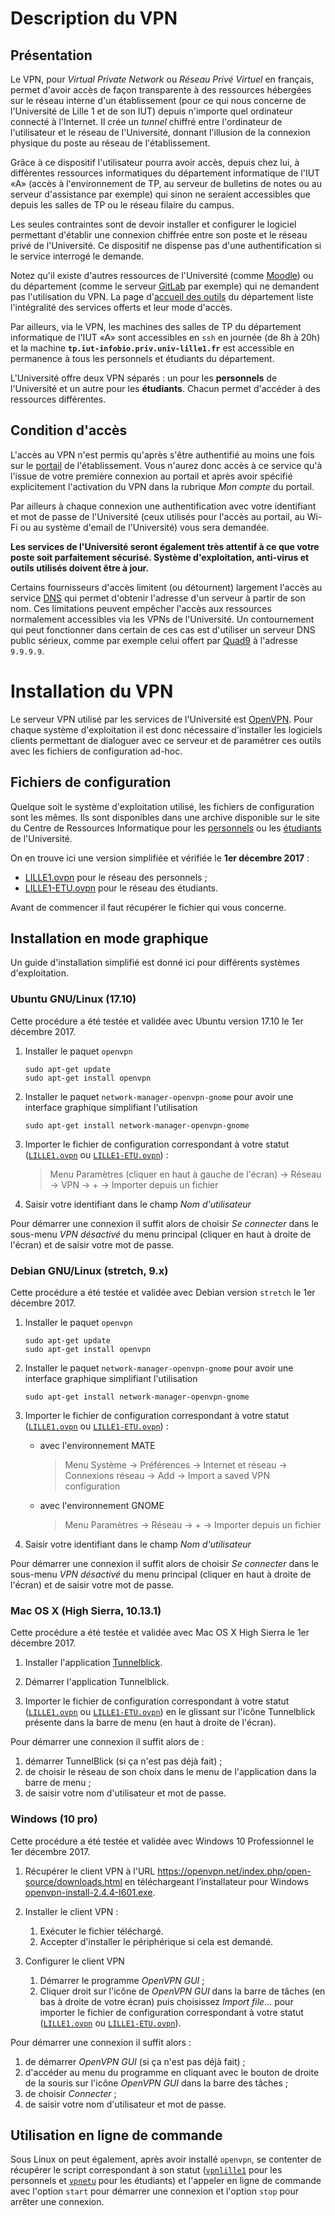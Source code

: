# Description du VPN

## Présentation 

Le VPN, pour *Virtual Private Network* ou *Réseau Privé Virtuel* en français, permet d'avoir accès de façon transparente à des ressources hébergées sur le réseau interne d'un établissement (pour ce qui nous concerne de l'Université de Lille 1 et de son IUT) depuis n'importe quel ordinateur connecté à l'Internet. Il crée un *tunnel* chiffré entre l'ordinateur de l'utilisateur et le réseau de l'Université, donnant l'illusion de la connexion physique du poste au réseau de l'établissement.

Grâce à ce dispositif l'utilisateur pourra avoir accès, depuis chez lui, à différentes ressources informatiques du département informatique de l'IUT «A» (accès à l'environnement de TP, au serveur de bulletins de notes ou au serveur d'assistance par exemple) qui sinon ne seraient accessibles que depuis les salles de TP ou le réseau filaire du campus.

Les seules contraintes sont de devoir installer et configurer le logiciel permettant d'établir une connexion chiffrée entre son poste et le réseau privé de l'Université. Ce dispositif ne dispense pas d'une authentification si le service interrogé le demande.

Notez qu'il existe d'autres ressources de l'Université (comme [Moodle](http://moodle.univ-lille1.fr)) ou du département (comme le serveur [GitLab](http://git-iut.univ-lille1.fr) par exemple) qui ne demandent pas l'utilisation du VPN. La page d'[accueil des outils](https://accueil.iut-info.univ-lille1.fr) du département liste l'intégralité des services offerts et leur mode d'accès.

Par ailleurs, via le VPN, les machines des salles de TP du département informatique de l'IUT «A» sont accessibles en `ssh` en journée (de 8h à 20h) et la machine **`tp.iut-infobio.priv.univ-lille1.fr`** est accessible en permanence à tous les personnels et étudiants du département.

L'Université offre deux VPN séparés : un pour les **personnels** de l'Université et un autre pour les **étudiants**. Chacun permet d'accéder à des ressources différentes.

## Condition d'accès

L'accès au VPN n'est permis qu'après s'être authentifié au moins une fois sur le [portail](http://portail.univ-lille1.fr) de l'établissement. Vous n'aurez donc accès à ce service qu'à l'issue de votre première connexion au portail et après avoir spécifié explicitement l'activation du VPN dans la rubrique <em>Mon compte</em> du portail.

Par ailleurs à chaque connexion une authentification avec votre identifiant et mot de passe de l'Université (ceux utilisés pour l'accès au portail, au Wi-Fi ou au système d'email de l'Université) vous sera demandée.

**Les services de l'Université seront également très attentif à ce que votre poste soit parfaitement sécurisé. Système d'exploitation, anti-virus et outils utilisés doivent être à jour.**

Certains fournisseurs d'accès limitent (ou détournent) largement l'accès au service [DNS](https://fr.wikipedia.org/wiki/Domain_Name_System) qui permet d'obtenir l'adresse d'un serveur à partir de son nom. Ces limitations peuvent empêcher l'accès aux ressources normalement accessibles via les VPNs de l'Université. Un contournement qui peut fonctionner dans certain de ces cas est d'utiliser un serveur DNS public sérieux, comme par exemple celui offert par [Quad9](https://www.quad9.net) à l'adresse `9.9.9.9`.


# Installation du VPN

Le serveur VPN utilisé par les services de l'Université est [OpenVPN](https://openvpn.net). Pour chaque système d'exploitation il est donc nécessaire d'installer les logiciels clients permettant de dialoguer avec ce serveur et de paramétrer ces outils avec les fichiers de configuration ad-hoc.

## Fichiers de configuration

Quelque soit le système d'exploitation utilisé, les fichiers de configuration sont les mêmes. Ils sont disponibles dans une archive disponible sur le site du Centre de Ressources Informatique pour les [personnels](http://cri.univ-lille1.fr/Services-proposes/reseau/vpn) ou les [étudiants](http://cri.univ-lille1.fr/Services-proposes/reseau/VPN-etudiant) de l'Université.

On en trouve ici une version simplifiée et vérifiée le **1er décembre 2017** :

 * [LILLE1.ovpn](LILLE1.ovpn) pour le réseau des personnels ;
 * [LILLE1-ETU.ovpn](LILLE1-ETU.ovpn) pour le réseau des étudiants.

Avant de commencer il faut récupérer le fichier qui vous concerne.

## Installation en mode graphique

Un guide d'installation simplifié est donné ici pour différents systèmes d'exploitation.

### Ubuntu GNU/Linux (17.10)

Cette procédure a été testée et validée avec Ubuntu version 17.10 le 1er décembre 2017.

 1. Installer le paquet `openvpn`

        sudo apt-get update
        sudo apt-get install openvpn

 2. Installer le paquet `network-manager-openvpn-gnome` pour avoir une interface graphique simplifiant l'utilisation

        sudo apt-get install network-manager-openvpn-gnome

 3. Importer le fichier de configuration correspondant à votre statut ([`LILLE1.ovpn`](LILLE1.ovpn) ou [`LILLE1-ETU.ovpn`](LILLE1-ETU.ovpn)) :

    > Menu Paramètres (cliquer en haut à gauche de l'écran) → Réseau → VPN → + → Importer depuis un fichier

 4. Saisir votre identifiant dans le champ *Nom d'utilisateur*

Pour démarrer une connexion il suffit alors de choisir *Se connecter* dans le sous-menu *VPN désactivé* du menu principal (cliquer en haut à droite de l'écran) et de saisir votre mot de passe.

### Debian GNU/Linux (stretch, 9.x)

Cette procédure a été testée et validée avec Debian version `stretch` le 1er décembre 2017.

 1. Installer le paquet `openvpn`

        sudo apt-get update
        sudo apt-get install openvpn

 2. Installer le paquet `network-manager-openvpn-gnome` pour avoir une interface graphique simplifiant l'utilisation

        sudo apt-get install network-manager-openvpn-gnome

 3. Importer le fichier de configuration correspondant à votre statut ([`LILLE1.ovpn`](LILLE1.ovpn) ou [`LILLE1-ETU.ovpn`](LILLE1-ETU.ovpn)) :

    * avec l'environnement MATE

      > Menu Système → Préférences → Internet et réseau → Connexions réseau → Add → Import a saved VPN configuration

    * avec l'environnement GNOME

      > Menu Paramètres → Réseau → + → Importer depuis un fichier

 4. Saisir votre identifiant dans le champ *Nom d'utilisateur*

Pour démarrer une connexion il suffit alors de choisir *Se connecter* dans le sous-menu *VPN désactivé* du menu principal (cliquer en haut à droite de l'écran) et de saisir votre mot de passe.

### Mac OS X (High Sierra, 10.13.1)

Cette procédure a été testée et validée avec Mac OS X High Sierra le 1er décembre 2017.

 1. Installer l'application [Tunnelblick](https://tunnelblick.net).
 
 2. Démarrer l'application Tunnelblick.
 
 3. Importer le fichier de configuration correspondant à votre statut ([`LILLE1.ovpn`](LILLE1.ovpn) ou [`LILLE1-ETU.ovpn`](LILLE1-ETU.ovpn)) en le glissant sur l'icône Tunnelblick présente dans la barre de menu (en haut à droite de l'écran).

Pour démarrer une connexion il suffit alors de :

 1. démarrer TunnelBlick (si ça n'est pas déjà fait) ;
 2. de choisir le réseau de son choix dans le menu de l'application dans la barre de menu ;
 3. de saisir votre nom d'utilisateur et mot de passe.

### Windows (10 pro)

Cette procédure a été testée et validée avec Windows 10 Professionnel le 1er décembre 2017.

 1. Récupérer le client VPN à l'URL <https://openvpn.net/index.php/open-source/downloads.html> en téléchargeant l’installateur pour Windows [openvpn-install-2.4.4-I601.exe](https://swupdate.openvpn.org/community/releases/openvpn-install-2.4.4-I601.exe).

 2. Installer le client VPN :

    1. Exécuter le fichier téléchargé.
    2. Accepter d'installer le périphérique si cela est demandé.

 3. Configurer le client VPN

    1. Démarrer le programme *OpenVPN GUI* ;
    2. Cliquer droit sur l'icône de *OpenVPN GUI* dans la barre de tâches (en bas à droite de votre écran) puis choisissez *Import file...* pour importer le fichier de configuration correspondant à votre statut ([`LILLE1.ovpn`](LILLE1.ovpn) ou [`LILLE1-ETU.ovpn`](LILLE1-ETU.ovpn)).


Pour démarrer une connexion il suffit alors :

 1. de démarrer *OpenVPN GUI* (si ça n'est pas déjà fait) ;
 2. d'accéder au menu du programme en cliquant avec le bouton de droite de la souris sur l'icône *OpenVPN GUI* dans la barre des tâches ;
 3. de choisir *Connecter* ;
 4. de saisir votre nom d'utilisateur et mot de passe.

## Utilisation en ligne de commande

Sous Linux on peut également, après avoir installé `openvpn`, se contenter de récupérer le script correspondant à son statut ([`vpnlille1`](vpnlille1) pour les personnels et [`vpnetu`](vpnetu) pour les étudiants) et l'appeler en ligne de commande avec l'option `start` pour démarrer une connexion et l'option `stop` pour arrêter une connexion.
